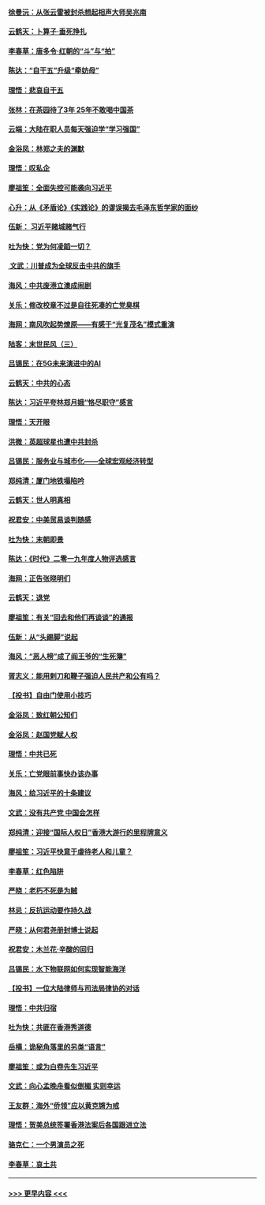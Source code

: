 #### [徐曼沅：从张云雷被封杀想起相声大师吴兆南](../pages/nsc993/n11741816.md?t=12241911) 
#### [云鹤天：卜算子‧垂死挣扎](../pages/nsc993/n11739956.md?t=12241911) 
#### [李春草：唐多令‧红朝的“斗”与“拍”](../pages/nsc993/n11739830.md?t=12241911) 
#### [陈达：“自干五”升级“牵妨母”](../pages/nsc993/n11739724.md?t=12241911) 
#### [理悟：悲哀自干五](../pages/nsc993/n11739547.md?t=12241911) 
#### [张林：在茶园待了3年 25年不敢喝中国茶](../pages/nsc993/n11739240.md?t=12241911) 
#### [云端：大陆在职人员每天强迫学“学习强国”](../pages/nsc993/n11738735.md?t=12241911) 
#### [金浴凤：林郑之夫的渊默](../pages/nsc993/n11737735.md?t=12241911) 
#### [理悟：叹私企](../pages/nsc993/n11737715.md?t=12241911) 
#### [廖祖笙：全面失控可能袭向习近平](../pages/nsc993/n11737704.md?t=12241911) 
#### [心升：从《矛盾论》《实践论》的谬误揭去毛泽东哲学家的面纱](../pages/nsc993/n11736962.md?t=12241911) 
#### [伍新： 习近平赌城赌气行](../pages/nsc993/n11736929.md?t=12241911) 
#### [吐为快：党为何凌蹈一切？](../pages/nsc993/n11736915.md?t=12241911) 
#### [ 文武：川普成为全球反击中共的旗手](../pages/nsc993/n11736882.md?t=12241911) 
#### [海风：中共废港立澳成闹剧](../pages/nsc993/n11735857.md?t=12241911) 
#### [关乐：修改校章不过是自往死凑的亡党臭棋](../pages/nsc993/n11735097.md?t=12241911) 
#### [海网：南风吹起势燎原——有感于“光复茂名”模式重演](../pages/nsc993/n11732308.md?t=12241911) 
#### [陆客：末世民风（三）](../pages/nsc993/n11732211.md?t=12241911) 
#### [吕锡民：在5G未来演进中的AI](../pages/nsc993/n11730010.md?t=12241911) 
#### [云鹤天：中共的心态](../pages/nsc993/n11729906.md?t=12241911) 
#### [陈达：习近平夸林郑月娥“恪尽职守”感言](../pages/nsc993/n11729881.md?t=12241911) 
#### [理悟：天开眼](../pages/nsc993/n11729699.md?t=12241911) 
#### [洪微：英超球星也遭中共封杀](../pages/nsc993/n11727243.md?t=12241911) 
#### [吕锡民：服务业与城市化——全球宏观经济转型](../pages/nsc993/n11725845.md?t=12241911) 
#### [郑纯清：厦门地铁塌陷吟](../pages/nsc993/n11725813.md?t=12241911) 
#### [云鹤天：世人明真相](../pages/nsc993/n11725621.md?t=12241911) 
#### [祝君安：中美贸易谈判随感](../pages/nsc993/n11725609.md?t=12241911) 
#### [吐为快：末朝即景](../pages/nsc993/n11723365.md?t=12241911) 
#### [陈达：《时代》二零一九年度人物评选感言](../pages/nsc993/n11723337.md?t=12241911) 
#### [海网：正告张晓明们](../pages/nsc993/n11723228.md?t=12241911) 
#### [云鹤天：退党](../pages/nsc993/n11723056.md?t=12241911) 
#### [廖祖笙：有关“回去和他们再谈谈”的通报](../pages/nsc993/n11722442.md?t=12241911) 
#### [伍新：从“头踢脚”说起](../pages/nsc993/n11722429.md?t=12241911) 
#### [海风：“恶人榜”成了阎王爷的“生死簿”](../pages/nsc993/n11722272.md?t=12241911) 
#### [胥志义：能用剌刀和鞭子强迫人民共产和公有吗？](../pages/nsc993/n11720569.md?t=12241911) 
#### [【投书】自由门使用小技巧](../pages/nsc993/n11720180.md?t=12241911) 
#### [金浴凤：致红朝公知们](../pages/nsc993/n11720563.md?t=12241911) 
#### [金浴凤：赵国党赋人权](../pages/nsc993/n11720533.md?t=12241911) 
#### [理悟：中共已死](../pages/nsc993/n11720233.md?t=12241911) 
#### [关乐：亡党眼前事快办该办事](../pages/nsc993/n11719160.md?t=12241911) 
#### [海风：给习近平的十条建议](../pages/nsc993/n11717616.md?t=12241911) 
#### [文武：没有共产党 中国会怎样](../pages/nsc993/n11717584.md?t=12241911) 
#### [郑纯清：迎接“国际人权日”香港大游行的里程牌意义](../pages/nsc993/n11717417.md?t=12241911) 
#### [廖祖笙：习近平快意于虐待老人和儿童？](../pages/nsc993/n11715313.md?t=12241911) 
#### [李春草：红色陷阱](../pages/nsc993/n11715029.md?t=12241911) 
#### [严晓：老朽不死是为贼](../pages/nsc993/n11712910.md?t=12241911) 
#### [林忌：反抗运动要作持久战](../pages/nsc993/n11712623.md?t=12241911) 
#### [严晓：从何君尧册封博士说起](../pages/nsc993/n11712465.md?t=12241911) 
#### [祝君安：木兰花·辛酸的回归](../pages/nsc993/n11712381.md?t=12241911) 
#### [吕锡民：水下物联网如何实现智能海洋](../pages/nsc993/n11711158.md?t=12241911) 
#### [【投书】一位大陆律师与司法局律协的对话](../pages/nsc993/n11709675.md?t=12241911) 
#### [理悟：中共归宿](../pages/nsc993/n11710059.md?t=12241911) 
#### [吐为快：共匪在香港秀道德](../pages/nsc993/n11709979.md?t=12241911) 
#### [岳横：诡秘角落里的另类“语言”](../pages/nsc993/n11709792.md?t=12241911) 
#### [廖祖笙：或为白卷先生习近平](../pages/nsc993/n11708330.md?t=12241911) 
#### [文武：向心孟晚舟看似倒楣 实则幸运](../pages/nsc993/n11708236.md?t=12241911) 
#### [王友群：海外“侨领”应以黄克锵为戒](../pages/nsc993/n11706176.md?t=12241911) 
#### [理悟：贺美总统签署香港法案后各国跟进立法](../pages/nsc993/n11706853.md?t=12241911) 
#### [骆克仁：一个男演员之死](../pages/nsc993/n11706677.md?t=12241911) 
#### [李春草：哀土共](../pages/nsc993/n11706255.md?t=12241911) 

----
#### [ >>> 更早内容 <<< ](../indexes/nsc993-earlier.md)
